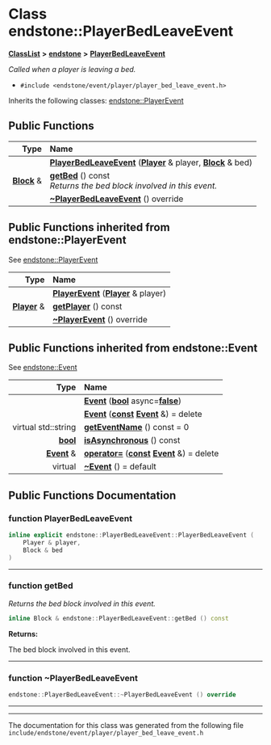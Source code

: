 

# Class endstone::PlayerBedLeaveEvent



[**ClassList**](annotated.md) **>** [**endstone**](namespaceendstone.md) **>** [**PlayerBedLeaveEvent**](classendstone_1_1PlayerBedLeaveEvent.md)



_Called when a player is leaving a bed._ 

* `#include <endstone/event/player/player_bed_leave_event.h>`



Inherits the following classes: [endstone::PlayerEvent](classendstone_1_1PlayerEvent.md)










































































## Public Functions

| Type | Name |
| ---: | :--- |
|   | [**PlayerBedLeaveEvent**](#function-playerbedleaveevent) ([**Player**](classendstone_1_1Player.md) & player, [**Block**](classendstone_1_1Block.md) & bed) <br> |
|  [**Block**](classendstone_1_1Block.md) & | [**getBed**](#function-getbed) () const<br>_Returns the bed block involved in this event._  |
|   | [**~PlayerBedLeaveEvent**](#function-playerbedleaveevent) () override<br> |


## Public Functions inherited from endstone::PlayerEvent

See [endstone::PlayerEvent](classendstone_1_1PlayerEvent.md)

| Type | Name |
| ---: | :--- |
|   | [**PlayerEvent**](classendstone_1_1PlayerEvent.md#function-playerevent) ([**Player**](classendstone_1_1Player.md) & player) <br> |
|  [**Player**](classendstone_1_1Player.md) & | [**getPlayer**](classendstone_1_1PlayerEvent.md#function-getplayer) () const<br> |
|   | [**~PlayerEvent**](classendstone_1_1PlayerEvent.md#function-playerevent) () override<br> |


## Public Functions inherited from endstone::Event

See [endstone::Event](classendstone_1_1Event.md)

| Type | Name |
| ---: | :--- |
|   | [**Event**](classendstone_1_1Event.md#function-event-12) ([**bool**](classendstone_1_1Vector.md) async=[**false**](classendstone_1_1Vector.md)) <br> |
|   | [**Event**](classendstone_1_1Event.md#function-event-22) ([**const**](classendstone_1_1Vector.md) [**Event**](classendstone_1_1Event.md) &) = delete<br> |
| virtual std::string | [**getEventName**](classendstone_1_1Event.md#function-geteventname) () const = 0<br> |
|  [**bool**](classendstone_1_1Vector.md) | [**isAsynchronous**](classendstone_1_1Event.md#function-isasynchronous) () const<br> |
|  [**Event**](classendstone_1_1Event.md) & | [**operator=**](classendstone_1_1Event.md#function-operator) ([**const**](classendstone_1_1Vector.md) [**Event**](classendstone_1_1Event.md) &) = delete<br> |
| virtual  | [**~Event**](classendstone_1_1Event.md#function-event) () = default<br> |
















































































## Public Functions Documentation




### function PlayerBedLeaveEvent 

```C++
inline explicit endstone::PlayerBedLeaveEvent::PlayerBedLeaveEvent (
    Player & player,
    Block & bed
) 
```




<hr>



### function getBed 

_Returns the bed block involved in this event._ 
```C++
inline Block & endstone::PlayerBedLeaveEvent::getBed () const
```





**Returns:**

The bed block involved in this event. 





        

<hr>



### function ~PlayerBedLeaveEvent 

```C++
endstone::PlayerBedLeaveEvent::~PlayerBedLeaveEvent () override
```




<hr>

------------------------------
The documentation for this class was generated from the following file `include/endstone/event/player/player_bed_leave_event.h`

